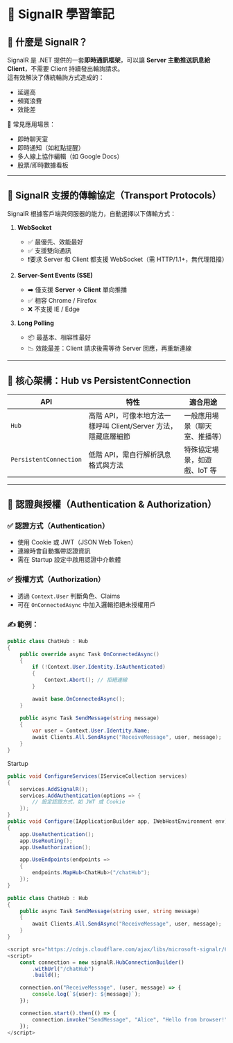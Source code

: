 # 📡 SignalR 學習筆記

## 🧩 什麼是 SignalR？

SignalR 是 .NET 提供的一套**即時通訊框架**，可以讓 **Server 主動推送訊息給 Client**，不需要 Client 持續發出輪詢請求。  
這有效解決了傳統輪詢方式造成的：
- 延遲高
- 頻寬浪費
- 效能差

📌 常見應用場景：
- 即時聊天室
- 即時通知（如紅點提醒）
- 多人線上協作編輯（如 Google Docs）
- 股票/即時數據看板

---

## 🚀 SignalR 支援的傳輸協定（Transport Protocols）

SignalR 根據客戶端與伺服器的能力，自動選擇以下傳輸方式：

1. **WebSocket**
   - ✅ 最優先、效能最好
   - ✅ 支援雙向通訊
   - ❗️要求 Server 和 Client 都支援 WebSocket（需 HTTP/1.1+，無代理阻擋）
   
2. **Server-Sent Events (SSE)**
   - ➡️ 僅支援 **Server → Client** 單向推播
   - ✅ 相容 Chrome / Firefox
   - ❌ 不支援 IE / Edge

3. **Long Polling**
   - 📦 最基本、相容性最好
   - 📉 效能最差：Client 請求後需等待 Server 回應，再重新連線

---

## 🧱 核心架構：Hub vs PersistentConnection

| API | 特性 | 適合用途 |
|-----|------|----------|
| `Hub` | 高階 API，可像本地方法一樣呼叫 Client/Server 方法，隱藏底層細節 | 一般應用場景（聊天室、推播等） |
| `PersistentConnection` | 低階 API，需自行解析訊息格式與方法 | 特殊協定場景，如遊戲、IoT 等 |

---

## 🔐 認證與授權（Authentication & Authorization）

### ✅ 認證方式（Authentication）
- 使用 Cookie 或 JWT（JSON Web Token）
- 連線時會自動攜帶認證資訊
- 需在 Startup 設定中啟用認證中介軟體

### ✅ 授權方式（Authorization）
- 透過 `Context.User` 判斷角色、Claims
- 可在 `OnConnectedAsync` 中加入邏輯拒絕未授權用戶

### ✍️ 範例：
```csharp
public class ChatHub : Hub
{
    public override async Task OnConnectedAsync()
    {
        if (!Context.User.Identity.IsAuthenticated)
        {
            Context.Abort(); // 拒絕連線
        }

        await base.OnConnectedAsync();
    }

    public async Task SendMessage(string message)
    {
        var user = Context.User.Identity.Name;
        await Clients.All.SendAsync("ReceiveMessage", user, message);
    }
}
```
Startup
```csharp
public void ConfigureServices(IServiceCollection services)
{
    services.AddSignalR();
    services.AddAuthentication(options => {
        // 設定認證方式，如 JWT 或 Cookie
    });
}
public void Configure(IApplicationBuilder app, IWebHostEnvironment env)
{
    app.UseAuthentication();
    app.UseRouting();
    app.UseAuthorization();

    app.UseEndpoints(endpoints =>
    {
        endpoints.MapHub<ChatHub>("/chatHub");
    });
}
```
```csharp
public class ChatHub : Hub
{
    public async Task SendMessage(string user, string message)
    {
        await Clients.All.SendAsync("ReceiveMessage", user, message);
    }
}
```

```javascript
<script src="https://cdnjs.cloudflare.com/ajax/libs/microsoft-signalr/6.0.0/signalr.min.js"></script>
<script>
    const connection = new signalR.HubConnectionBuilder()
        .withUrl("/chatHub")
        .build();

    connection.on("ReceiveMessage", (user, message) => {
        console.log(`${user}: ${message}`);
    });

    connection.start().then(() => {
        connection.invoke("SendMessage", "Alice", "Hello from browser!");
    });
</script>
```